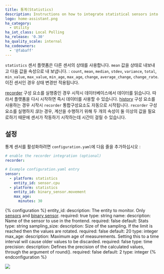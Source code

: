 ```yaml
---
title: 통계(Statistics)
description: Instructions on how to integrate statistical sensors into Home Assistant.
logo: home-assistant.png
ha_category:
  - Utility
ha_iot_class: Local Polling
ha_release: '0.30'
ha_quality_scale: internal
ha_codeowners:
  - '@fabaff'
---
```


`statistics` 센서 플랫폼은 다른 센서의 상태를 사용합니다. `mean` 값을 상태로 내보내고 다음 값을 속성으로 내 보냅니다. : `count`, `mean`, `median`, `stdev`, `variance`, `total`, `min_value`, `max_value`, `min_age`, `max_age`, `change`, `average_change`, `change_rate`. 이진 센서인 경우 상태 변경만 적용됩니다.

[recorder](/integrations/recorder/) 구성 요소를 실행중인 경우 시작시 데이터베이스에서 데이터를 읽습니다. 따라서 플랫폼을 다시 시작하면 즉시 데이터를 사용할 수 있습니다. [history](/integrations/history/) 구성 요소를 사용하는 경우 시작시 `recorder` 통합구성요소도 자동으로 시작됩니다. `recorder` 구성 요소를 실행하지 *않는* 경우, 계산을 수행하기 위해 두 개의 속성이 둘 이상의 값을 필요로하기 때문에 센서가 작동하기 시작하는데 시간이 걸릴 수 있습니다.

## 설정

통계 센서를 활성화하려면 `configuration.yaml`에 다음 줄을 추가하십시오 :

```yaml
# enable the recorder integration (optional)
recorder:

# Example configuration.yaml entry
sensor:
  - platform: statistics
    entity_id: sensor.cpu
  - platform: statistics
    entity_id: binary_sensor.movement
    max_age:
      minutes: 30
```

{% configuration %}
entity_id:
  description: The entity to monitor. Only [sensors](/integrations/sensor/) and [binary sensor](/integrations/binary_sensor/).
  required: true
  type: string
name:
  description: Name of the sensor to use in the frontend.
  required: false
  default: Stats
  type: string
sampling_size:
  description: Size of the sampling. If the limit is reached then the values are rotated.
  required: false
  default: 20
  type: integer
max_age:
  description: Maximum age of measurements. Setting this to a time interval will cause older values to be discarded.
  required: false
  type: time
precision:
  description: Defines the precision of the calculated values, through the argument of round().
  required: false
  default: 2
  type: integer
{% endconfiguration %}

<p class='img'>
  <img src='{{site_root}}/images/screenshots/stats-sensor.png' />
</p>
